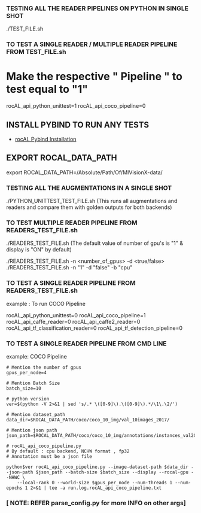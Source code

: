 ### TESTING ALL THE READER PIPELINES ON PYTHON IN SINGLE SHOT

./TEST_FILE.sh

### TO TEST A SINGLE READER / MULTIPLE READER PIPELINE FROM TEST_FILE.sh

# Make the respective " Pipeline " to test equal to "1"
rocAL_api_python_unittest=1
rocAL_api_coco_pipeline=0

## INSTALL PYBIND TO RUN ANY TESTS
* [rocAL Pybind Installation](https://github.com/GPUOpen-ProfessionalCompute-Libraries/MIVisionX/tree/master/README.md)

## EXPORT ROCAL_DATA_PATH
export ROCAL_DATA_PATH=/Absolute/Path/Of/MIVisionX-data/

### TESTING ALL THE AUGMENTATIONS IN A SINGLE SHOT

./PYTHON_UNITTEST_TEST_FILE.sh (This runs all augmentations and readers and compare them with golden outputs for both backends)

### TO TEST MULTIPLE READER PIPELINE FROM READERS_TEST_FILE.sh

./READERS_TEST_FILE.sh (The default value of number of gpu's is "1" & display is "ON" by default)

./READERS_TEST_FILE.sh -n <number_of_gpus> -d <true/false>
./READERS_TEST_FILE.sh -n "1" -d "false" -b "cpu"

### TO TEST A SINGLE READER PIPELINE FROM READERS_TEST_FILE.sh

example : To run COCO Pipeline

rocAL_api_python_unittest=0
rocAL_api_coco_pipeline=1
rocAL_api_caffe_reader=0
rocAL_api_caffe2_reader=0
rocAL_api_tf_classification_reader=0
rocAL_api_tf_detection_pipeline=0

### TO TEST A SINGLE READER PIPELINE FROM CMD LINE

example: COCO Pipeline

    # Mention the number of gpus
    gpus_per_node=4

    # Mention Batch Size
    batch_size=10

    # python version
    ver=$(python -V 2>&1 | sed 's/.* \([0-9]\).\([0-9]\).*/\1\.\2/')

    # Mention dataset_path
    data_dir=$ROCAL_DATA_PATH/coco/coco_10_img/val_10images_2017/

    # Mention json path
    json_path=$ROCAL_DATA_PATH/coco/coco_10_img/annotations/instances_val2017.json

    # rocAL_api_coco_pipeline.py
    # By default : cpu backend, NCHW format , fp32
    # Annotation must be a json file

    python$ver rocAL_api_coco_pipeline.py --image-dataset-path $data_dir --json-path $json_path --batch-size $batch_size --display --rocal-gpu --NHWC \
        --local-rank 0 --world-size $gpus_per_node --num-threads 1 --num-epochs 1 2>&1 | tee -a run.log.rocAL_api_coco_pipeline.txt

### [ NOTE: REFER parse_config.py for more INFO on other args]
